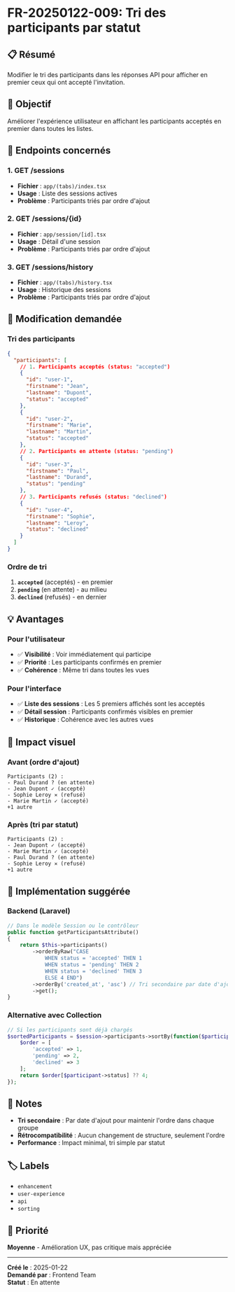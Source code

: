 # FR-20250122-009: Tri des participants par statut

## 📋 **Résumé**
Modifier le tri des participants dans les réponses API pour afficher en premier ceux qui ont accepté l'invitation.

## 🎯 **Objectif**
Améliorer l'expérience utilisateur en affichant les participants acceptés en premier dans toutes les listes.

## 📍 **Endpoints concernés**

### 1. **GET /sessions**
- **Fichier** : `app/(tabs)/index.tsx`
- **Usage** : Liste des sessions actives
- **Problème** : Participants triés par ordre d'ajout

### 2. **GET /sessions/{id}**
- **Fichier** : `app/session/[id].tsx`
- **Usage** : Détail d'une session
- **Problème** : Participants triés par ordre d'ajout

### 3. **GET /sessions/history**
- **Fichier** : `app/(tabs)/history.tsx`
- **Usage** : Historique des sessions
- **Problème** : Participants triés par ordre d'ajout

## 🔧 **Modification demandée**

### **Tri des participants**
```json
{
  "participants": [
    // 1. Participants acceptés (status: "accepted")
    {
      "id": "user-1",
      "firstname": "Jean",
      "lastname": "Dupont",
      "status": "accepted"
    },
    {
      "id": "user-2", 
      "firstname": "Marie",
      "lastname": "Martin",
      "status": "accepted"
    },
    // 2. Participants en attente (status: "pending")
    {
      "id": "user-3",
      "firstname": "Paul",
      "lastname": "Durand", 
      "status": "pending"
    },
    // 3. Participants refusés (status: "declined")
    {
      "id": "user-4",
      "firstname": "Sophie",
      "lastname": "Leroy",
      "status": "declined"
    }
  ]
}
```

### **Ordre de tri**
1. **`accepted`** (acceptés) - en premier
2. **`pending`** (en attente) - au milieu  
3. **`declined`** (refusés) - en dernier

## 💡 **Avantages**

### **Pour l'utilisateur**
- ✅ **Visibilité** : Voir immédiatement qui participe
- ✅ **Priorité** : Les participants confirmés en premier
- ✅ **Cohérence** : Même tri dans toutes les vues

### **Pour l'interface**
- ✅ **Liste des sessions** : Les 5 premiers affichés sont les acceptés
- ✅ **Détail session** : Participants confirmés visibles en premier
- ✅ **Historique** : Cohérence avec les autres vues

## 🎨 **Impact visuel**

### **Avant (ordre d'ajout)**
```
Participants (2) :
- Paul Durand ? (en attente)
- Jean Dupont ✓ (accepté)  
- Sophie Leroy ✕ (refusé)
- Marie Martin ✓ (accepté)
+1 autre
```

### **Après (tri par statut)**
```
Participants (2) :
- Jean Dupont ✓ (accepté)
- Marie Martin ✓ (accepté)
- Paul Durand ? (en attente)
- Sophie Leroy ✕ (refusé)
+1 autre
```

## 🔄 **Implémentation suggérée**

### **Backend (Laravel)**
```php
// Dans le modèle Session ou le contrôleur
public function getParticipantsAttribute()
{
    return $this->participants()
        ->orderByRaw("CASE 
            WHEN status = 'accepted' THEN 1 
            WHEN status = 'pending' THEN 2 
            WHEN status = 'declined' THEN 3 
            ELSE 4 END")
        ->orderBy('created_at', 'asc') // Tri secondaire par date d'ajout
        ->get();
}
```

### **Alternative avec Collection**
```php
// Si les participants sont déjà chargés
$sortedParticipants = $session->participants->sortBy(function($participant) {
    $order = [
        'accepted' => 1,
        'pending' => 2, 
        'declined' => 3
    ];
    return $order[$participant->status] ?? 4;
});
```

## 📝 **Notes**
- **Tri secondaire** : Par date d'ajout pour maintenir l'ordre dans chaque groupe
- **Rétrocompatibilité** : Aucun changement de structure, seulement l'ordre
- **Performance** : Impact minimal, tri simple par statut

## 🏷️ **Labels**
- `enhancement`
- `user-experience` 
- `api`
- `sorting`

## 📅 **Priorité**
**Moyenne** - Amélioration UX, pas critique mais appréciée

---
**Créé le** : 2025-01-22  
**Demandé par** : Frontend Team  
**Statut** : En attente






